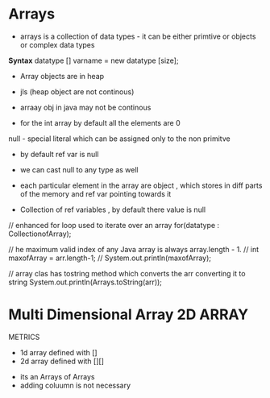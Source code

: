 # Arrays 

- arrays is a collection of data types - it can be either primtive or objects or complex data types 

**Syntax**
datatype [] varname = new datatype [size];

- Array objects are in heap
- jls (heap object are not continous)
- arraay obj in java may not be continous

- for the int array by default all the elements are 0

null - special literal which can be assigned only to the non primitve 
- by default ref var is null
- we can cast null to any type as well

- each particular element in the array are object , which stores in diff parts of the memory and ref var pointing towards it
- Collection of ref variables , by default there value is null

// enhanced for loop 
used to iterate over an array
for(datatype : CollectionofArray);


//        he maximum valid index of any Java array is always array.length - 1.
//        int maxofArray = arr.length-1;
//        System.out.println(maxofArray);

//      array clas has tostring method which converts the arr converting it to string
        System.out.println(Arrays.toString(arr));

# Multi Dimensional Array 2D ARRAY
METRICS
- 1d array defined with []
- 2d array defined with [][]

[//]: # (  syntax int [][] arr = new int [rows][col];)

- its an Arrays of Arrays
- adding coluumn is not necessary 